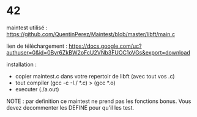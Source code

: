 # 42

maintest utilisé : https://github.com/QuentinPerez/Maintest/blob/master/libft/main.c

lien de téléchargement : https://docs.google.com/uc?authuser=0&id=0Byr6ZkBW2oFcU2VNb3FUOC1oVGs&export=download

installation : 
- copier maintest.c dans votre repertoir de libft (avec tout vos .c)
- tout compiler (gcc -c -I./ *.c) > (gcc *.o)
- executer (./a.out)

NOTE : par definition ce maintest ne prend pas les fonctions bonus. Vous devez decommenter les DEFINE pour qu'il les test.
